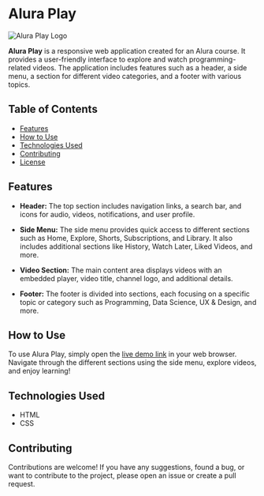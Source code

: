 # Alura Play

![Alura Play Logo](./img/favicon.ico)

**Alura Play** is a responsive web application created for an Alura course. It provides a user-friendly interface to explore and watch programming-related videos. The application includes features such as a header, a side menu, a section for different video categories, and a footer with various topics.

## Table of Contents
- [Features](#features)
- [How to Use](#how-to-use)
- [Technologies Used](#technologies-used)
- [Contributing](#contributing)
- [License](#license)

## Features

- **Header:** The top section includes navigation links, a search bar, and icons for audio, videos, notifications, and user profile.

- **Side Menu:** The side menu provides quick access to different sections such as Home, Explore, Shorts, Subscriptions, and Library. It also includes additional sections like History, Watch Later, Liked Videos, and more.

- **Video Section:** The main content area displays videos with an embedded player, video title, channel logo, and additional details.

- **Footer:** The footer is divided into sections, each focusing on a specific topic or category such as Programming, Data Science, UX & Design, and more.

## How to Use

To use Alura Play, simply open the [live demo link](#) in your web browser. Navigate through the different sections using the side menu, explore videos, and enjoy learning!

## Technologies Used

- HTML
- CSS

## Contributing

Contributions are welcome! If you have any suggestions, found a bug, or want to contribute to the project, please open an issue or create a pull request.
